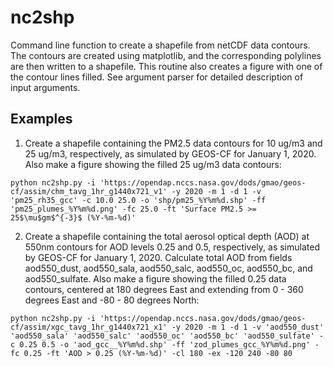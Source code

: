 # nc2shp
Command line function to create a shapefile from netCDF data contours. The contours are created using matplotlib, and the corresponding polylines are then written to a shapefile. This routine also creates a figure with one of the contour lines filled. See argument parser for detailed description of input arguments.

## Examples

1. Create a shapefile containing the PM2.5 data contours for 10 ug/m3 and 25 ug/m3, respectively, as simulated by GEOS-CF for January 1, 2020. Also make a figure showing the filled 25 ug/m3 data contours:

`python nc2shp.py -i 'https://opendap.nccs.nasa.gov/dods/gmao/geos-cf/assim/chm_tavg_1hr_g1440x721_v1' -y 2020 -m 1 -d 1 -v 'pm25_rh35_gcc' -c 10.0 25.0 -o 'shp/pm25_%Y%m%d.shp' -ff 'pm25_plumes_%Y%m%d.png' -fc 25.0 -ft 'Surface PM2.5 >= 25$\mu$gm$^{-3}$ (%Y-%m-%d)'`

2. Create a shapefile containing the total aerosol optical depth (AOD) at 550nm contours for AOD levels 0.25 and 0.5, respectively, as simulated by GEOS-CF for January 1, 2020. Calculate total AOD from fields aod550_dust, aod550_sala, aod550_salc, aod550_oc, aod550_bc, and aod550_sulfate. Also make a figure showing the filled 0.25 data contours, centered at 180 degrees East and extending from 0 - 360 degrees East and -80 - 80 degrees North:

`python nc2shp.py -i 'https://opendap.nccs.nasa.gov/dods/gmao/geos-cf/assim/xgc_tavg_1hr_g1440x721_x1' -y 2020 -m 1 -d 1 -v 'aod550_dust' 'aod550_sala' 'aod550_salc' 'aod550_oc' 'aod550_bc' 'aod550_sulfate' -c 0.25 0.5 -o 'aod_gcc__%Y%m%d.shp' -ff 'zod_plumes_gcc_%Y%m%d.png' -fc 0.25 -ft 'AOD > 0.25 (%Y-%m-%d)' -cl 180 -ex -120 240 -80 80`
